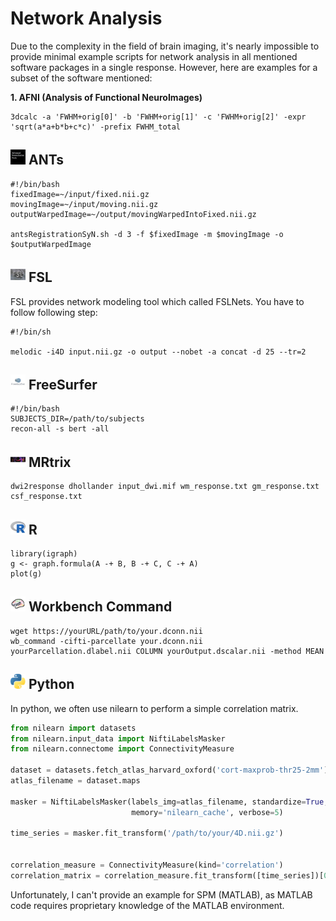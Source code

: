 # Network Analysis

Due to the complexity in the field of brain imaging, it's nearly impossible to provide minimal example scripts for network analysis in all mentioned software packages in a single response. However, here are examples for a subset of the software mentioned:

**1. AFNI (Analysis of Functional NeuroImages)** 

    3dcalc -a 'FWHM+orig[0]' -b 'FWHM+orig[1]' -c 'FWHM+orig[2]' -expr 'sqrt(a*a+b*b+c*c)' -prefix FWHM_total

## <img src="../../icons/ants.png" height="24px" /> ANTs

    #!/bin/bash
    fixedImage=~/input/fixed.nii.gz
    movingImage=~/input/moving.nii.gz
    outputWarpedImage=~/output/movingWarpedIntoFixed.nii.gz

    antsRegistrationSyN.sh -d 3 -f $fixedImage -m $movingImage -o $outputWarpedImage

## <img src="../../icons/fsl.png" height="24px" /> FSL

FSL provides network modeling tool which called FSLNets.  You have to follow following step:

    #!/bin/sh 

    melodic -i4D input.nii.gz -o output --nobet -a concat -d 25 --tr=2 

## <img src="../../icons/freesurfer.png" height="24px" /> FreeSurfer

    #!/bin/bash
    SUBJECTS_DIR=/path/to/subjects
    recon-all -s bert -all 

## <img src="../../icons/mrtrix.png" height="24px" /> MRtrix

    dwi2response dhollander input_dwi.mif wm_response.txt gm_response.txt csf_response.txt

## <img src="../../icons/r.png" height="24px" /> R

    library(igraph)
    g <- graph.formula(A -+ B, B -+ C, C -+ A)
    plot(g)

## <img src="../../icons/workbench_command.png" height="24px" /> Workbench Command

    wget https://yourURL/path/to/your.dconn.nii
    wb_command -cifti-parcellate your.dconn.nii yourParcellation.dlabel.nii COLUMN yourOutput.dscalar.nii -method MEAN

## <img src="../../icons/python.png" height="24px" /> Python

In python, we often use nilearn to perform a simple correlation matrix.

```python
from nilearn import datasets
from nilearn.input_data import NiftiLabelsMasker
from nilearn.connectome import ConnectivityMeasure

dataset = datasets.fetch_atlas_harvard_oxford('cort-maxprob-thr25-2mm') 
atlas_filename = dataset.maps

masker = NiftiLabelsMasker(labels_img=atlas_filename, standardize=True,
                           memory='nilearn_cache', verbose=5)

time_series = masker.fit_transform('/path/to/your/4D.nii.gz')


correlation_measure = ConnectivityMeasure(kind='correlation')
correlation_matrix = correlation_measure.fit_transform([time_series])[0]
```

Unfortunately, I can't provide an example for SPM (MATLAB), as MATLAB code requires proprietary knowledge of the MATLAB environment.